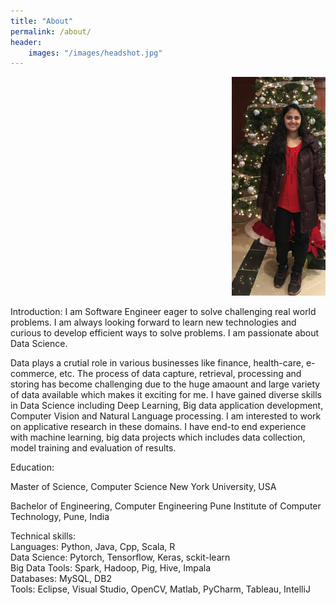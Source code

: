 ```yaml
---
title: "About"
permalink: /about/
header:
    images: "/images/headshot.jpg"
---
```


<p class="alignright">
    <img src="/images/headshot1.jpg" width="150" height="350"/>
</p>

<style>
.alignright {
    text-align: right;
}
</style>

Introduction:
I am Software Engineer eager to solve challenging real world problems. I am always looking forward to learn new technologies and curious to develop efficient ways to solve problems. I am passionate about Data Science. 

Data plays a crutial role in various businesses like finance, health-care, e-commerce, etc. The process of data capture, retrieval, processing and storing has become challenging due to the huge amaount and large variety of data available which makes it exciting for me. I have gained diverse skills in Data Science including Deep Learning, Big data application development, Computer Vision and Natural Language processing. I am interested to work on applicative research in these domains. I have end-to end experience with machine learning, big data projects which includes data collection, model training and evaluation of results. 

Education:

Master of Science, Computer Science
New York University, USA

Bachelor of Engineering, Computer Engineering
Pune Institute of Computer Technology, Pune, India

Technical skills:  
Languages: Python, Java, Cpp, Scala, R  
Data Science: Pytorch, Tensorflow, Keras, sckit-learn  
Big Data Tools: Spark, Hadoop, Pig, Hive, Impala  
Databases: MySQL, DB2  
Tools: Eclipse, Visual Studio, OpenCV, Matlab, PyCharm, Tableau, IntelliJ